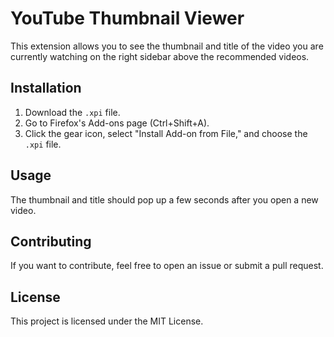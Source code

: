 # YouTube Thumbnail Viewer

This extension allows you to see the thumbnail and title of the video you are currently watching on the right sidebar above the recommended videos.

## Installation

1. Download the `.xpi` file.
2. Go to Firefox's Add-ons page (Ctrl+Shift+A).
3. Click the gear icon, select "Install Add-on from File," and choose the `.xpi` file.

## Usage

The thumbnail and title should pop up a few seconds after you open a new video.

## Contributing

If you want to contribute, feel free to open an issue or submit a pull request.

## License

This project is licensed under the MIT License.

